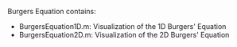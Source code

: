 Burgers Equation contains:
- BurgersEquation1D.m: Visualization of the 1D Burgers' Equation
- BurgersEquation2D.m: Visualization of the 2D Burgers' Equation
